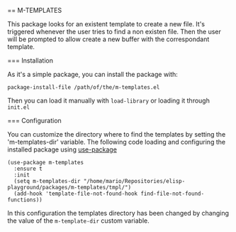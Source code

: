 == M-TEMPLATES

This package looks for an existent template to create a new file. It's
triggered whenever the user tries to find a non existen file. Then the
user will be prompted to allow create a new buffer with the
correspondant template.

=== Installation

As it's a simple package, you can install the package with:

```elisp
package-install-file /path/of/the/m-templates.el
```

Then you can load it manually with `load-library` or loading it
through `init.el`

=== Configuration

You can customize the directory where to find the templates by setting
the 'm-templates-dir' variable. The following code loading and
configuring the installed package using
[use-package](https://github.com/jwiegley/use-package)

```elisp
(use-package m-templates
  :ensure t
  :init
  (setq m-templates-dir "/home/mario/Repositories/elisp-playground/packages/m-templates/tmpl/")
  (add-hook 'template-file-not-found-hook find-file-not-found-functions))
```

In this configuration the templates directory has been changed by
changing the value of the `m-template-dir` custom variable.
